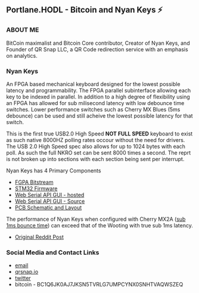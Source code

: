 ## Portlane.HODL - Bitcoin and Nyan Keys ⚡

### ABOUT ME
BitCoin maximalist and Bitcoin Core contributor, Creator of Nyan Keys, and Founder of QR Snap LLC, a QR Code redirection service with an emphasis on analytics. 

### Nyan Keys
An FPGA based mechanical keyboard designed for the lowest possible latency and programmability. The FPGA parallel subinterface allowing each key to be indexed in parallel. In addition to a high degree of flexibility using an FPGA has allowed for sub milisecond latency with low debounce time switches. Lower performance switches such as Cherry MX Blues (5ms debounce) can be used and still acheive the lowest possible latency for that switch.

This is the first true USB2.0 High Speed __NOT FULL SPEED__ keyboard to exist as such native 8000HZ polling rates occour without the need for drivers. The USB 2.0 High Speed spec also allows for up to 1024 bytes with each poll. As such the full NKRO set can be sent 8000 times a second. The reprt is not broken up into sections with each section being sent per interrupt. 

Nyan Keys has 4 Primary Components
 - [FGPA Bitstream](https://github.com/russeree/nyan-keys-ice40hx4k-bitstream)
 - [STM32 Firmware](https://github.com/russeree/nyan-keys-stm32-firmware)
 - [Web Serial API GUI - hosted](https://russeree.github.io/)
 - [Web Serial API GUI - Source](https://github.com/russeree/nyan-keys-gui)
 - [PCB Schematic and Layout](https://github.com/russeree/nyan-keys-hardware)

The performance of Nyan Keys when configured with Cherry MX2A ([sub 1ms bounce time](https://www.cherry-world.com/company/press/article/cherry-mx2a-exceeding-expectations)) can exceed that of the Wooting with true sub 1ms latency. 
 - [Original Reddit Post](https://www.reddit.com/r/FPGA/comments/17rt1rc/a_little_side_project_of_mine_fpga_based)

### Social Media and Contact Links
* [email](mailto:admin@qrsnap.io)
* [qrsnap.io](https://qrsnap.io)
* [twitter](https://twitter.com/PortlandHodl)
* bitcoin - BC1Q6JK0AJ7JKSN5TVRLG7UMPCYNX0SNHTVAQWSZEQ

